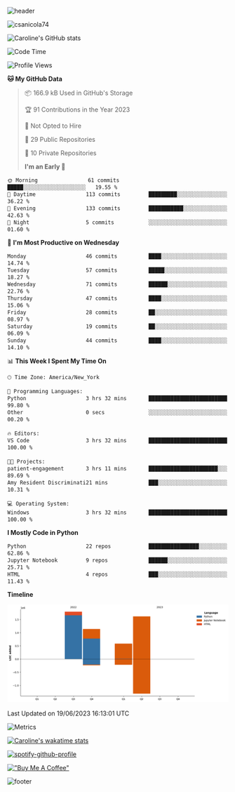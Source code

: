 ![header](https://capsule-render.vercel.app/api?type=waving&color=0:373B44,100:4286f4&height=300&section=header&text=Caroline%20Sanicola&fontColor=F9F6EE&animation=fadeIn&fontSize=90)

<p align="left"> <img src="https://komarev.com/ghpvc/?username=csanicola74&label=Profile%20views&color=0e75b6&style=flat" alt="csanicola74" /> </p>

![Caroline's GitHub stats](https://github-readme-stats.vercel.app/api?username=csanicola74&show_icons=true&theme=city_lights)

<!--START_SECTION:waka-->

![Code Time](http://img.shields.io/badge/Code%20Time-63%20hrs%2014%20mins-blue)

![Profile Views](http://img.shields.io/badge/Profile%20Views-3-blue)

**🐱 My GitHub Data**

> 📦 166.9 kB Used in GitHub's Storage
>
> 🏆 91 Contributions in the Year 2023
>
> 🚫 Not Opted to Hire
>
> 📜 29 Public Repositories
>
> 🔑 10 Private Repositories
>
> **I'm an Early 🐤**

```text
🌞 Morning                61 commits          █████░░░░░░░░░░░░░░░░░░░░   19.55 %
🌆 Daytime                113 commits         █████████░░░░░░░░░░░░░░░░   36.22 %
🌃 Evening                133 commits         ███████████░░░░░░░░░░░░░░   42.63 %
🌙 Night                  5 commits           ░░░░░░░░░░░░░░░░░░░░░░░░░   01.60 %
```

📅 **I'm Most Productive on Wednesday**

```text
Monday                   46 commits          ████░░░░░░░░░░░░░░░░░░░░░   14.74 %
Tuesday                  57 commits          █████░░░░░░░░░░░░░░░░░░░░   18.27 %
Wednesday                71 commits          ██████░░░░░░░░░░░░░░░░░░░   22.76 %
Thursday                 47 commits          ████░░░░░░░░░░░░░░░░░░░░░   15.06 %
Friday                   28 commits          ██░░░░░░░░░░░░░░░░░░░░░░░   08.97 %
Saturday                 19 commits          ██░░░░░░░░░░░░░░░░░░░░░░░   06.09 %
Sunday                   44 commits          ████░░░░░░░░░░░░░░░░░░░░░   14.10 %
```

📊 **This Week I Spent My Time On**

```text
🕑︎ Time Zone: America/New_York

💬 Programming Languages:
Python                   3 hrs 32 mins       █████████████████████████   99.80 %
Other                    0 secs              ░░░░░░░░░░░░░░░░░░░░░░░░░   00.20 %

🔥 Editors:
VS Code                  3 hrs 32 mins       █████████████████████████   100.00 %

🐱‍💻 Projects:
patient-engagement       3 hrs 11 mins       ██████████████████████░░░   89.69 %
Amy Resident Discriminati21 mins             ███░░░░░░░░░░░░░░░░░░░░░░   10.31 %

💻 Operating System:
Windows                  3 hrs 32 mins       █████████████████████████   100.00 %
```

**I Mostly Code in Python**

```text
Python                   22 repos            ████████████████░░░░░░░░░   62.86 %
Jupyter Notebook         9 repos             ██████░░░░░░░░░░░░░░░░░░░   25.71 %
HTML                     4 repos             ███░░░░░░░░░░░░░░░░░░░░░░   11.43 %
```

**Timeline**

![Lines of Code chart](https://raw.githubusercontent.com/csanicola74/csanicola74/main/assets/bar_graph.png)

Last Updated on 19/06/2023 16:13:01 UTC

<!--END_SECTION:waka-->

![Metrics](https://metrics.lecoq.io/csanicola74?template=classic&isocalendar=1&languages=1&stargazers=1&lines=1&topics=1&stars=1&habits=1&gists=1&achievements=1&activity=1&anilist=1&steam=1&16personalities=1&base=header%2C%20activity%2C%20community%2C%20repositories%2C%20metadata&base.indepth=false&base.hireable=false&base.skip=false&isocalendar=false&isocalendar.duration=full-year&languages=false&languages.limit=8&languages.threshold=0%25&languages.other=false&languages.colors=github&languages.sections=most-used&languages.indepth=false&languages.analysis.timeout=15&languages.analysis.timeout.repositories=7.5&languages.categories=markup%2C%20programming&languages.recent.categories=markup%2C%20programming&languages.recent.load=300&languages.recent.days=14&stargazers=false&stargazers.days=100&stargazers.charts=true&stargazers.charts.type=graph&stargazers.worldmap=false&stargazers.worldmap.sample=0&lines=false&lines.sections=base&lines.repositories.limit=4&lines.history.limit=1&topics=false&topics.mode=starred&topics.sort=stars&topics.limit=15&stars=false&stars.limit=4&habits=false&habits.from=200&habits.days=14&habits.facts=true&habits.charts=false&habits.charts.type=classic&habits.trim=false&habits.languages.limit=8&habits.languages.threshold=0%25&achievements=false&achievements.threshold=C&achievements.secrets=true&achievements.display=compact&achievements.limit=0&activity=false&activity.limit=5&activity.load=300&activity.days=14&activity.visibility=all&activity.timestamps=true&activity.filter=all&gists=false&anilist=false&anilist.user=.user.login&anilist.medias=anime%2C%20manga&anilist.sections=favorites&anilist.limit=2&anilist.limit.characters=22&anilist.shuffle=true&steam=false&steam.sections=player%2C%20most-played%2C%20recently-played&steam.user=undefined&steam.games.limit=1&steam.recent.games.limit=1&steam.achievements.limit=2&steam.playtime.threshold=2&16personalities=false&16personalities.url=https%3A%2F%2Fwww.16personalities.com%2Fprofiles%2Fe068d3f263748&16personalities.sections=personality&16personalities.scores=true&config.timezone=America%2FNew_York&config.twemoji=true&config.octicon=true)

[![Caroline's wakatime stats](https://github-readme-stats.vercel.app/api/wakatime?username=csanicola)](https://github.com/anuraghazra/github-readme-stats)

[![spotify-github-profile](https://spotify-github-profile.vercel.app/api/view?uid=csanicola1&cover_image=true&theme=default&show_offline=false&background_color=333333&interchange=false&bar_color=53b14f&bar_color_cover=true)](https://spotify-github-profile.vercel.app/api/view?uid=csanicola1&redirect=true)

[!["Buy Me A Coffee"](https://www.buymeacoffee.com/assets/img/custom_images/orange_img.png)](https://www.buymeacoffee.com/csanicola)

![footer](https://capsule-render.vercel.app/api?section=footer&type=waving&color=0:373B44,100:4286f4)
